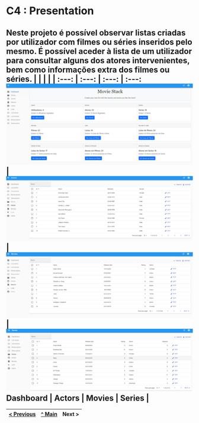 # C4 : Presentation

  Neste projeto é possível observar listas criadas por utilizador com filmes ou séries inseridos pelo mesmo. 
É possível aceder à lista de um utilizador para consultar alguns dos atores intervenientes, bem como informações extra dos filmes ou séries.
| | | | |
:---: | :---: | :---: | :---:
![img01](/docs/img/dashboard.png) | ![img02](/docs/img/actorslobby.PNG) | ![img03](/docs/img/movieslobby.PNG) | ![img04](/docs/img/Serieslobby.PNG)
Dashboard | Actors | Movies | Series | 
---  
[< Previous](c3.md) | [^ Main](https://github.com/movie-stack/report-main/tree/main/docs) | Next >
:--- | :---: | ---: 
